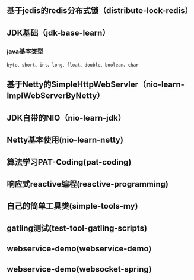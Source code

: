 ## 基于jedis的redis分布式锁（distribute-lock-redis）

## JDK基础（jdk-base-learn）

### java基本类型
    byte、short、int、long、float、double、boolean、char

## 基于Netty的SimpleHttpWebServler（nio-learn-ImplWebServerByNetty）

## JDK自带的NIO（nio-learn-jdk）

## Netty基本使用(nio-learn-netty)

## 算法学习PAT-Coding(pat-coding)

## 响应式reactive编程(reactive-programming)

## 自己的简单工具类(simple-tools-my)

## gatling测试(test-tool-gatling-scripts)

## webservice-demo(webservice-demo)

## webservice-demo(websocket-spring)